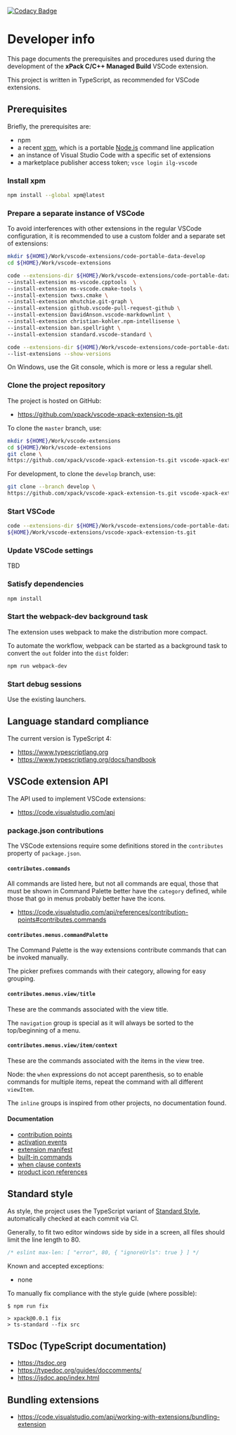 [![Codacy Badge](https://app.codacy.com/project/badge/Grade/984cdd1e0ee24ff58ab9f941427ae2e3)](https://www.codacy.com/gh/xpack/vscode-xpack-extension-ts/dashboard?utm_source=github.com&amp;utm_medium=referral&amp;utm_content=xpack/vscode-xpack-extension-ts&amp;utm_campaign=Badge_Grade)

# Developer info

This page documents the prerequisites and procedures used during the
development of the **xPack C/C++ Managed Build** VSCode extension.

This project is written in TypeScript, as recommended for VSCode extensions.

## Prerequisites

Briefly, the prerequisites are:

- npm
- a recent [xpm](https://xpack.github.io/xpm/), which is a portable
[Node.js](https://nodejs.org/) command line application
- an instance of Visual Studio Code with a specific set of extensions
- a marketplace publisher access token; `vsce login ilg-vscode`

### Install xpm

```sh
npm install --global xpm@latest
```

### Prepare a separate instance of VSCode

To avoid interferences with other extensions in the regular VSCode
configuration, it is recommended to use a custom folder and a separate
set of extensions:

```sh
mkdir ${HOME}/Work/vscode-extensions/code-portable-data-develop
cd ${HOME}/Work/vscode-extensions

code --extensions-dir ${HOME}/Work/vscode-extensions/code-portable-data-develop \
--install-extension ms-vscode.cpptools  \
--install-extension ms-vscode.cmake-tools \
--install-extension twxs.cmake \
--install-extension mhutchie.git-graph \
--install-extension github.vscode-pull-request-github \
--install-extension DavidAnson.vscode-markdownlint \
--install-extension christian-kohler.npm-intellisense \
--install-extension ban.spellright \
--install-extension standard.vscode-standard \

code --extensions-dir ${HOME}/Work/vscode-extensions/code-portable-data-develop \
--list-extensions --show-versions
```

On Windows, use the Git console, which is more or less a regular shell.

### Clone the project repository

The project is hosted on GitHub:

- <https://github.com/xpack/vscode-xpack-extension-ts.git>

To clone the `master` branch, use:

```sh
mkdir ${HOME}/Work/vscode-extensions
cd ${HOME}/Work/vscode-extensions
git clone \
https://github.com/xpack/vscode-xpack-extension-ts.git vscode-xpack-extension-ts.git
```

For development, to clone the `develop` branch, use:

```sh
git clone --branch develop \
https://github.com/xpack/vscode-xpack-extension-ts.git vscode-xpack-extension-ts.git
```

### Start VSCode

```sh
code --extensions-dir ${HOME}/Work/vscode-extensions/code-portable-data-develop \
${HOME}/Work/vscode-extensions/vscode-xpack-extension-ts.git
```

### Update VSCode settings

TBD

### Satisfy dependencies

```sh
npm install
```

### Start the webpack-dev background task

The extension uses webpack to make the distribution more compact.

To automate the workflow, webpack can be started as a background
task to convert the `out` folder into the `dist` folder:

```sh
npm run webpack-dev
```

### Start debug sessions

Use the existing launchers.

## Language standard compliance

The current version is TypeScript 4:

- <https://www.typescriptlang.org>
- <https://www.typescriptlang.org/docs/handbook>

## VSCode extension API

The API used to implement VSCode extensions:

- <https://code.visualstudio.com/api>

### package.json contributions

The VSCode extensions require some definitions stored in the
`contributes` property of `package.json`.

#### `contributes.commands`

All commands are listed here, but not all commands are equal,
those that must be shown in Command Palette better have the `category`
defined, while those that go in menus probably better have the icons.

- <https://code.visualstudio.com/api/references/contribution-points#contributes.commands>

#### `contributes.menus.commandPalette`

The Command Palette is the way extensions contribute commands that can
be invoked manually.

The picker prefixes commands with their category, allowing for easy grouping.

#### `contributes.menus.view/title`

These are the commands associated with the view title.

The `navigation` group is special as it will always be sorted to the
top/beginning of a menu.

#### `contributes.menus.view/item/context`

These are the commands associated with the items in the view tree.

Node: the `when` expressions do not accept parenthesis, so to enable
commands for multiple items, repeat the command with all different
`viewItem`.

The `inline` groups is inspired from other projects, no documentation found.

#### Documentation

- [contribution points](https://code.visualstudio.com/api/references/contribution-points)
- [activation events](https://code.visualstudio.com/api/references/activation-events)
- [extension manifest](https://code.visualstudio.com/api/references/extension-manifest)
- [built-in commands](https://code.visualstudio.com/api/references/commands)
- [when clause contexts](https://code.visualstudio.com/api/references/when-clause-contexts)
- [product icon references](https://code.visualstudio.com/api/references/icons-in-labels)

## Standard style

As style, the project uses the TypeScript variant of
[Standard Style](https://standardjs.com/#typescript),
automatically checked at each commit via CI.

Generally, to fit two editor windows side by side in a screen,
all files should limit the line length to 80.

```js
/* eslint max-len: [ "error", 80, { "ignoreUrls": true } ] */
```

Known and accepted exceptions:

- none

To manually fix compliance with the style guide (where possible):

```console
$ npm run fix

> xpack@0.0.1 fix
> ts-standard --fix src
```

## TSDoc (TypeScript documentation)

- <https://tsdoc.org>
- <https://typedoc.org/guides/doccomments/>
- <https://jsdoc.app/index.html>

## Bundling extensions

- <https://code.visualstudio.com/api/working-with-extensions/bundling-extension>
